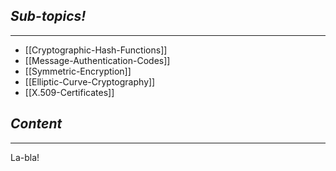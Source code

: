 ## *Sub-topics!*
---
* [[Cryptographic-Hash-Functions]]
* [[Message-Authentication-Codes]]
* [[Symmetric-Encryption]]
* [[Elliptic-Curve-Cryptography]]
* [[X.509-Certificates]]
## *Content*
---
La-bla!
